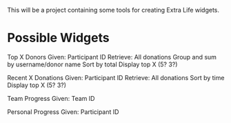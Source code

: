 This will be a project containing some tools for creating Extra Life widgets.

Possible Widgets
================

Top X Donors
	Given: Participant ID
	Retrieve: All donations
	Group and sum by username/donor name
	Sort by total
	Display top X (5? 3?)

Recent X Donations
	Given: Participant ID
	Retrieve: All donations
	Sort by time
	Display top X (5? 3?)

Team Progress
	Given: Team ID

Personal Progress
	Given: Participant ID